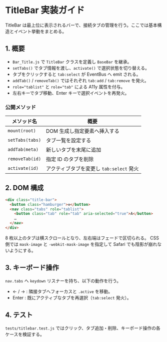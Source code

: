 # TitleBar 実装ガイド

TitleBar は最上位に表示されるバーで、接続タブの管理を行う。ここでは基本構造とイベント挙動をまとめる。

## 1. 概要
- `Bar_Title.js` で `TitleBar` クラスを定義し `BaseBar` を継承。
- `setTabs()` でタブ情報を渡し、`activate()` で選択状態を切り替える。
- タブをクリックすると `tab:select` が EventBus へ emit される。
- `addTab()` / `removeTab()` ではそれぞれ `tab:add` / `tab:remove` を発火。
- `role="tablist"` と `role="tab"` による A11y 属性を付与。
- 左右キーでタブ移動、Enter キーで選択イベントを再発火。

### 公開メソッド
| メソッド名 | 概要 |
| --- | --- |
| `mount(root)` | DOM 生成し指定要素へ挿入する |
| `setTabs(tabs)` | タブ一覧を設定する |
| `addTab(meta)` | 新しいタブを末尾に追加 |
| `removeTab(id)` | 指定 ID のタブを削除 |
| `activate(id)` | アクティブタブを変更し `tab:select` 発火 |

## 2. DOM 構成
```html
<div class="title-bar">
  <button class="hamburger">≡</button>
  <nav class="tabs" role="tablist">
    <button class="tab" role="tab" aria-selected="true">A</button>
    …
  </nav>
</div>
```

8 枚以上のタブは横スクロールとなり、左右端はフェードで区切られる。
CSS 側では `mask-image` と `-webkit-mask-image` を指定して Safari でも陰影が崩れないようにする。

## 3. キーボード操作
`nav.tabs` へ `keydown` リスナーを持ち、以下の動作を行う。
- ← / → : 隣接タブへフォーカスと `.active` を移動。
- Enter : 既にアクティブなタブを再選択（`tab:select` 発火）。

## 4. テスト
`tests/titlebar.test.js` ではクリック、タブ追加・削除、キーボード操作の各ケースを検証する。
